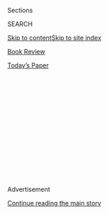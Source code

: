<div id="app">

<div>

<div>

<div>

<div class="NYTAppHideMasthead css-1q2w90k e1suatyy0">

<div class="section css-ui9rw0 e1suatyy2">

<div class="css-eph4ug er09x8g0">

<div class="css-6n7j50">

</div>

<span class="css-1dv1kvn">Sections</span>

<div class="css-10488qs">

<span class="css-1dv1kvn">SEARCH</span>

</div>

[Skip to content](#site-content)[Skip to site index](#site-index)

</div>

<div id="masthead-section-label" class="css-1wr3we4 eaxe0e00">

[Book
Review](https://www.nytimes.com/section/books/review)

</div>

<div class="css-10698na e1huz5gh0">

</div>

</div>

<div id="masthead-bar-one" class="section hasLinks css-15hmgas e1csuq9d3">

<div class="css-uqyvli e1csuq9d0">

</div>

<div class="css-1uqjmks e1csuq9d1">

</div>

<div class="css-9e9ivx">

[](https://myaccount.nytimes.com/auth/login?response_type=cookie&client_id=vi)

</div>

<div class="css-1bvtpon e1csuq9d2">

[Today’s
Paper](https://www.nytimes.com/section/todayspaper)

</div>

</div>

</div>

</div>

<div data-aria-hidden="false">

<div id="site-content" data-role="main">

<div>

<div class="css-1aor85t" style="opacity:0.000000001;z-index:-1;visibility:hidden">

<div class="css-1hqnpie">

<div class="css-epjblv">

<span class="css-17xtcya">[Book
Review](/section/books/review)</span><span class="css-x15j1o">|</span><span class="css-fwqvlz">Morgan
Jerkins Heads Down South in Search of Her Black
Identity</span>

</div>

<div class="css-k008qs">

<div class="css-1iwv8en">

<span class="css-18z7m18"></span>

<div>

</div>

</div>

<span class="css-1n6z4y">https://nyti.ms/31crcBh</span>

<div class="css-1705lsu">

<div class="css-4xjgmj">

<div class="css-4skfbu" data-role="toolbar" data-aria-label="Social Media Share buttons, Save button, and Comments Panel with current comment count" data-testid="share-tools">

  - 
  - 
  - 
  - 
    
    <div class="css-6n7j50">
    
    </div>

  - 

</div>

</div>

</div>

</div>

</div>

</div>

<div id="NYT_TOP_BANNER_REGION" class="css-13pd83m">

</div>

<div id="top-wrapper" class="css-1sy8kpn">

<div id="top-slug" class="css-l9onyx">

Advertisement

</div>

[Continue reading the main
story](#after-top)

<div class="ad top-wrapper" style="text-align:center;height:100%;display:block;min-height:250px">

<div id="top" class="place-ad" data-position="top" data-size-key="top">

</div>

</div>

<div id="after-top">

</div>

</div>

<div id="sponsor-wrapper" class="css-1hyfx7x">

<div id="sponsor-slug" class="css-19vbshk">

Supported by

</div>

[Continue reading the main
story](#after-sponsor)

<div id="sponsor" class="ad sponsor-wrapper" style="text-align:center;height:100%;display:block">

</div>

<div id="after-sponsor">

</div>

</div>

Nonfiction

<div class="css-1vkm6nb ehdk2mb0">

# Morgan Jerkins Heads Down South in Search of Her Black Identity

</div>

<div class="css-79elbk" data-testid="photoviewer-wrapper">

<div class="css-z3e15g" data-testid="photoviewer-wrapper-hidden">

</div>

<div class="css-1a48zt4 ehw59r15" data-testid="photoviewer-children">

![<span class="css-16f3y1r e13ogyst0" data-aria-hidden="true">“I existed
in that Black-white binary,” Morgan Jerkins writes, “because it was
easier.”</span><span class="css-cnj6d5 e1z0qqy90" itemprop="copyrightHolder"><span class="css-1ly73wi e1tej78p0">Credit...</span><span><span>Sylvie
Rosokoff</span></span></span>](https://static01.nyt.com/images/2020/07/29/books/review/Hirsch1/Hirsch1-articleLarge.jpg?quality=75&auto=webp&disable=upscale)

</div>

</div>

<div class="css-170u9t6">

<div class="css-u7fh8e">

<div class="css-79elbk">

Buy Book<span data-aria-hidden="true">
    ▾</span>

  - [Amazon](https://www.amazon.com/gp/search?index=books&tag=NYTBSREV-20&field-keywords=Wandering+in+Strange+Lands%3A+A+Daughter+of+the+Great+Migration+Reclaims+Her+Roots+Morgan+Jerkins)
  - [Apple
    Books](https://du-gae-books-dot-nyt-du-prd.appspot.com/buy?title=Wandering+in+Strange+Lands%3A+A+Daughter+of+the+Great+Migration+Reclaims+Her+Roots&author=Morgan+Jerkins)
  - [Barnes and
    Noble](https://www.anrdoezrs.net/click-7990613-11819508?url=https%3A%2F%2Fwww.barnesandnoble.com%2Fw%2F%3Fean%3D9780062873040)
  - [Books-A-Million](https://www.anrdoezrs.net/click-7990613-35140?url=https%3A%2F%2Fwww.booksamillion.com%2Fp%2FWandering%2Bin%2BStrange%2BLands%253A%2BA%2BDaughter%2Bof%2Bthe%2BGreat%2BMigration%2BReclaims%2BHer%2BRoots%2FMorgan%2BJerkins%2F9780062873040)
  - [Bookshop](https://bookshop.org/a/3546/9780062873040)
  - [Indiebound](https://www.indiebound.org/book/9780062873040?aff=NYT)

</div>

When you purchase an independently reviewed book through our site, we
earn an affiliate commission.

</div>

</div>

<div class="css-xt80pu e12qa4dv0">

<div class="css-18e8msd">

<div class="css-vp77d3 epjyd6m0">

<div class="css-1baulvz">

By <span class="css-1baulvz last-byline" itemprop="name">Afua
Hirsch</span>

</div>

</div>

  - Aug. 3,
    2020

  - 
    
    <div class="css-4xjgmj">
    
    <div class="css-d8bdto" data-role="toolbar" data-aria-label="Social Media Share buttons, Save button, and Comments Panel with current comment count" data-testid="share-tools">
    
      - 
      - 
      - 
      - 
        
        <div class="css-6n7j50">
        
        </div>
    
      - 
    
    </div>
    
    </div>

</div>

</div>

<div class="section meteredContent css-1r7ky0e" name="articleBody" itemprop="articleBody">

<div class="css-1fanzo5 StoryBodyCompanionColumn">

<div class="css-53u6y8">

**WANDERING IN STRANGE LANDS**  
**A Daughter of the Great Migration Reclaims Her Roots**  
By Morgan Jerkins

At times I have wondered how helpful introspection is when it comes to
defining Black identity. As minorities in highly racialized societies,
we have never had the luxury of *not* thinking about our Blackness.

It’s whiteness that has enjoyed the toxic combination of being both
weaponized and yet invisible. This — the obvious reasoning goes — is the
identity that should command our attention now.

But Morgan Jerkins’s latest book, “Wandering in Strange Lands,” is a
mesmerizing reminder that this divide between Black and white is a false
binary. On the premise of reconnecting her Northern identity to its
Southern roots, Jerkins embarks on a journey that is anything but
direct, or simple. Instead the story of her personal heritage, and its
erasure within her own family, reveals the reductive power of the white
gaze to flatten the complexities of Black lineage. “I existed in that
Black-white binary,” Jerkins writes, “because it was easier.”

Jerkins divides her heritage up geographically: the Lowcountry of
Georgia and South Carolina, Creole Louisiana, Oklahoma and finally Los
Angeles, revealing their distinct but overlapping phenomena of
enslavement, emancipation, multiculturalism and migration. In each
corner of the country she seeks to unveil her ancestors’ secrets with
the help of local historians and activists, who in turn share their own.

</div>

</div>

<div class="css-1fanzo5 StoryBodyCompanionColumn">

<div class="css-53u6y8">

Hers is a journey that exists at the crossroads of so much contemporary
analysis of the African-American experience. A backward trail through
Isabel Wilkerson’s “[The Warmth of Other
Suns](https://www.nytimes.com/2010/08/31/books/31book.html)”; the story
of white passing in Brit Bennett’s novel “[The Vanishing
Half](https://www.nytimes.com/2020/05/26/books/review-vanishing-half-brit-bennett.html)”;
the pain and power of water as it carries Black people both toward and
away from slavery in Ta-Nehisi Coates’s “[The Water
Dancer](https://www.nytimes.com/2019/09/24/books/review/water-dancer-ta-nehisi-coates.html)”;
the ingenuity of traditional African rootwork and healing practices in
Jesmyn Ward’s “[Sing, Unburied,
Sing](https://www.nytimes.com/2017/09/05/books/review-sing-unburied-sing-jesmyn-ward.html).”

<div class="css-79elbk" data-testid="photoviewer-wrapper">

<div class="css-z3e15g" data-testid="photoviewer-wrapper-hidden">

</div>

<div class="css-1a48zt4 ehw59r15" data-testid="photoviewer-children">

<div class="css-zgakxe erfvjey0">

<span class="css-1ly73wi e1tej78p0">Image</span>

<div class="css-zjzyr8">

<div data-testid="lazyimage-container" style="height:583.8666666666667px">

</div>

</div>

</div>

<span class="css-16f3y1r e13ogyst0" data-aria-hidden="true">The question
that hovers over this work is an ancient one: How much Africa is there
still in African American identity?</span>

</div>

</div>

Like these other masterly recent works, “Wandering in Strange Lands” is
in many ways a quintessentially American story, one that posits the
South as a motherland where, as Beyoncé recently declared, one’s “roots
ain’t watered down.”

Yet it’s the African continent — whose presence is woven subtly
throughout her prose — that becomes Jerkins’s unmistakable ancestral
hinterland. From the cultural and spiritual practices of the
Lowcountry’s Gullah Geechee communities, to Creole superstitions whose
traces Jerkins detects even in her New Jersey upbringing, the question
that hovers over this work is an ancient one: How much Africa is there
still in African-American identity?

It’s a question Black Americans have and will continue to ask
themselves, but as Jerkins reminds us, the parallels between American
and other Black diasporic experiences are unmistakable. She could have
drawn them out more, though: how the systematic degrading of oral
traditions dislocates memory; the uneasy juxtaposition of non-Western
spirituality and Christianity; the abandonment of local foods according
to Eurocentric notions of nutrition. All of the above have harmed Black
people wherever white colonization took place.

</div>

</div>

<div class="css-1fanzo5 StoryBodyCompanionColumn">

<div class="css-53u6y8">

As has the glamorization of plantations, across the American South and
the Caribbean, as synonymous with luxury white housing and tourism,
rather than as sites of crimes against humanity. This is one of the many
profound injustices Jerkins describes powerfully yet accessibly. Her
writing has a light touch as it takes on subjects like land
dispossession, punitive taxation, a lack of public services, and
environmental contamination, blending them seamlessly with the tastes of
couche-couche, chitlins and crawfish étouffée.

The tone of the book feels as meandering as its subject matter, verging
on repetitive at times; but Jerkins herself confesses her task is
Sisyphean. She has a gift for turning circular stories of identity into
something conclusive: a “disentanglement of Black ethnic identity as it
twists and turns under the powers and laws of white supremacy.”

Her task is also courageous. Jerkins approaches territory that is taboo
even in Black circles: the complexities of caste and colorism within
Creole culture, the denial of Black claims to citizenship in Native
nations, even the fraught question of whether it was possible for sex
between master and slave to be consensual.

Jerkins makes plain that denying space for Black identities in history
is itself a legacy as American as its original sins of racism and
enslavement. By exploring the truth of that past with such integrity,
this memoir enriches our future.

</div>

</div>

</div>

<div>

</div>

<div>

</div>

<div>

</div>

<div>

<div id="bottom-wrapper" class="css-1ede5it">

<div id="bottom-slug" class="css-l9onyx">

Advertisement

</div>

[Continue reading the main
story](#after-bottom)

<div id="bottom" class="ad bottom-wrapper" style="text-align:center;height:100%;display:block;min-height:90px">

</div>

<div id="after-bottom">

</div>

</div>

</div>

</div>

</div>

## Site Index

<div>

</div>

## Site Information Navigation

  - [© <span>2020</span> <span>The New York Times
    Company</span>](https://help.nytimes.com/hc/en-us/articles/115014792127-Copyright-notice)

<!-- end list -->

  - [NYTCo](https://www.nytco.com/)
  - [Contact
    Us](https://help.nytimes.com/hc/en-us/articles/115015385887-Contact-Us)
  - [Work with us](https://www.nytco.com/careers/)
  - [Advertise](https://nytmediakit.com/)
  - [T Brand Studio](http://www.tbrandstudio.com/)
  - [Your Ad
    Choices](https://www.nytimes.com/privacy/cookie-policy#how-do-i-manage-trackers)
  - [Privacy](https://www.nytimes.com/privacy)
  - [Terms of
    Service](https://help.nytimes.com/hc/en-us/articles/115014893428-Terms-of-service)
  - [Terms of
    Sale](https://help.nytimes.com/hc/en-us/articles/115014893968-Terms-of-sale)
  - [Site
    Map](https://spiderbites.nytimes.com)
  - [Help](https://help.nytimes.com/hc/en-us)
  - [Subscriptions](https://www.nytimes.com/subscription?campaignId=37WXW)

</div>

</div>

</div>

</div>
